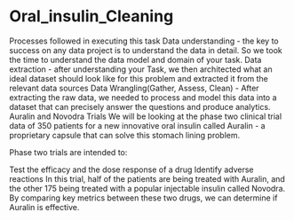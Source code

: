 # Oral_insulin_Cleaning
Processes followed in executing this task
Data understanding - the key to success on any data project is to understand the data in detail. So we took the time to understand the data model and domain of your task.
Data extraction - after understanding your Task, we then architected what an ideal dataset should look like for this problem and extracted it from the relevant data sources
Data Wrangling(Gather, Assess, Clean) - After extracting the raw data, we needed to process and model this data into a dataset that can precisely answer the questions and produce analytics.
Auralin and Novodra Trials
We will be looking at the phase two clinical trial data of 350 patients for a new innovative oral insulin called Auralin - a proprietary capsule that can solve this stomach lining problem.

Phase two trials are intended to:

Test the efficacy and the dose response of a drug
Identify adverse reactions
In this trial, half of the patients are being treated with Auralin, and the other 175 being treated with a popular injectable insulin called Novodra. By comparing key metrics between these two drugs, we can determine if Auralin is effective.
